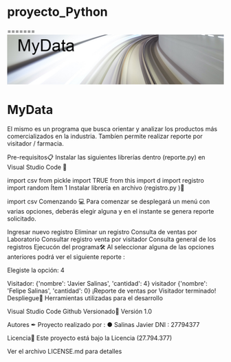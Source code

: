 # proyecto_Python


=======
![imagen](/img/MyData.jpg)
# MyData

El mismo es un programa que busca orientar y analizar los productos más comercializados en la industria. Tambíen permite realizar reporte por visitador / farmacia.

Pre-requisitos📋
Instalar las siguientes librerías dentro (reporte.py) en Visual Studio Code 🔧

import csv
from pickle import TRUE
from this import d
import registro
import random
Ítem 1
Instalar librería en archivo (registro.py )🔧

import csv
Comenzando 💻
Para comenzar se desplegará un menú con varias opciones, deberás elegir alguna y en el instante se genera reporte solicitado.

Ingresar nuevo registro
Eliminar un registro
Consulta de ventas por Laboratorio
Consultar registro venta por visitador
Consulta general de los registros
Ejecucón del programa🛠️
Al seleccionar alguna de las opciones anteriores podrá ver el siguiente reporte :

Elegiste la opción: 4

Visitador: {'nombre': 'Javier Salinas', 'cantidad': 4}
visitador {'nombre': 'Felipe Salinas', 'cantidad': 0}
¡Reporte de ventas por Visitador terminado!
Despliegue🔎
Herramientas utilizadas para el desarrollo

Visual Studio Code
Github
Versionado📌
Versión 1.0

Autores ✒
Proyecto realizado por : ● Salinas Javier DNI : 27794377

Licencia📄
Este proyecto está bajo la Licencia (27.794.377)

Ver el archivo LICENSE.md para detalles
